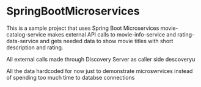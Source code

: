 # SpringBootMicroservices

This is a sample project that uses Spring Boot Microservices
movie-catalog-service makes external API calls to movie-info-service and rating-data-service 
and gets needed data to show movie titles with short description and rating.

All external calls made through Discovery Server as caller side descoveryu

All the data hardcoded for now just to demonstrate microswrvices instead of spending too much time to databse connections

